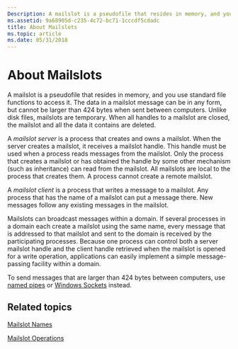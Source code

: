 ```yaml
---
Description: A mailslot is a pseudofile that resides in memory, and you use standard file functions to access it.
ms.assetid: 9a68905d-c235-4c72-bc71-1cccdf5cdadc
title: About Mailslots
ms.topic: article
ms.date: 05/31/2018
---
```


# About Mailslots

A mailslot is a pseudofile that resides in memory, and you use standard file functions to access it. The data in a mailslot message can be in any form, but cannot be larger than 424 bytes when sent between computers. Unlike disk files, mailslots are temporary. When all handles to a mailslot are closed, the mailslot and all the data it contains are deleted.

A *mailslot server* is a process that creates and owns a mailslot. When the server creates a mailslot, it receives a mailslot handle. This handle must be used when a process reads messages from the mailslot. Only the process that creates a mailslot or has obtained the handle by some other mechanism (such as inheritance) can read from the mailslot. All mailslots are local to the process that creates them. A process cannot create a remote mailslot.

A *mailslot client* is a process that writes a message to a mailslot. Any process that has the name of a mailslot can put a message there. New messages follow any existing messages in the mailslot.

Mailslots can broadcast messages within a domain. If several processes in a domain each create a mailslot using the same name, every message that is addressed to that mailslot and sent to the domain is received by the participating processes. Because one process can control both a server mailslot handle and the client handle retrieved when the mailslot is opened for a write operation, applications can easily implement a simple message-passing facility within a domain.

To send messages that are larger than 424 bytes between computers, use [named pipes](named-pipes.md) or [Windows Sockets](https://docs.microsoft.com/windows/desktop/WinSock/windows-sockets-start-page-2) instead.

## Related topics

<dl> <dt>

[Mailslot Names](mailslot-names.md)
</dt> <dt>

[Mailslot Operations](mailslot-operations.md)
</dt> </dl>

 

 



